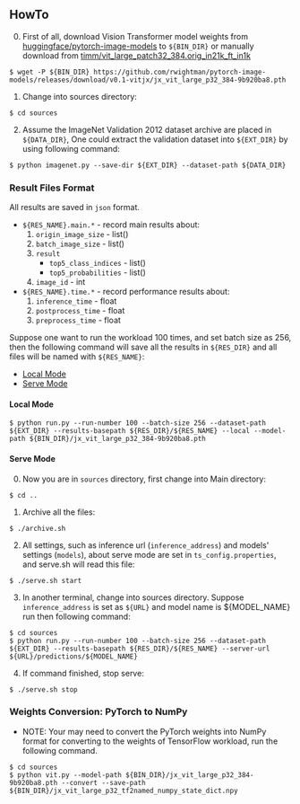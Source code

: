 ## HowTo

0. First of all, download Vision Transformer model weights from [huggingface/pytorch-image-models](https://github.com/huggingface/pytorch-image-models) to `${BIN_DIR}` or manually download from [timm/vit_large_patch32_384.orig_in21k_ft_in1k](https://huggingface.co/timm/vit_large_patch32_384.orig_in21k_ft_in1k)
```
$ wget -P ${BIN_DIR} https://github.com/rwightman/pytorch-image-models/releases/download/v0.1-vitjx/jx_vit_large_p32_384-9b920ba8.pth
```

1. Change into sources directory:
```
$ cd sources
```

2. Assume the ImageNet Validation 2012 dataset archive are placed in `${DATA_DIR}`, One could extract the validation dataset into `${EXT_DIR}` by using following command:
```
$ python imagenet.py --save-dir ${EXT_DIR} --dataset-path ${DATA_DIR}
```

### Result Files Format

All results are saved in `json` format.
* `${RES_NAME}.main.*` - record main results about:
    1. `origin_image_size` - list()
    2. `batch_image_size` - list()
    3. `result`
        - `top5_class_indices` - list()
        - `top5_probabilities` - list()
    4. `image_id` - int
* `${RES_NAME}.time.*` - record performance results about:
    1. `inference_time` - float
    2. `postprocess_time` - float
    3. `preprocess_time` - float

Suppose one want to run the workload 100 times, and set batch size as 256, then the following command will save all the results in `${RES_DIR}` and all files will be named with `${RES_NAME}`:
- <a href='#local'>Local Mode</a>
- <a href='#serve'>Serve Mode</a>

#### <a id='local'>Local Mode</a>
```
$ python run.py --run-number 100 --batch-size 256 --dataset-path ${EXT_DIR} --results-basepath ${RES_DIR}/${RES_NAME} --local --model-path ${BIN_DIR}/jx_vit_large_p32_384-9b920ba8.pth
```

#### <a id='serve'>Serve Mode</a>

0. Now you are in `sources` directory, first change into Main directory:
```
$ cd ..
```

1. Archive all the files:
```
$ ./archive.sh
```

2. All settings, such as inference url (`inference_address`) and models' settings (`models`), about serve mode are set in `ts_config.properties`, and serve.sh will read this file:
```
$ ./serve.sh start
```

3. In another terminal, change into sources directory. Suppose `inference_address` is set as `${URL}` and model name is ${MODEL_NAME} run then following command:
```
$ cd sources
$ python run.py --run-number 100 --batch-size 256 --dataset-path ${EXT_DIR} --results-basepath ${RES_DIR}/${RES_NAME} --server-url ${URL}/predictions/${MODEL_NAME}
```

4. If command finished, stop serve:
```
$ ./serve.sh stop
```

### Weights Conversion: PyTorch to NumPy
* NOTE: Your may need to convert the PyTorch weights into NumPy format for converting to the weights of TensorFlow workload, run the following command.
```
$ cd sources
$ python vit.py --model-path ${BIN_DIR}/jx_vit_large_p32_384-9b920ba8.pth --convert --save-path ${BIN_DIR}/jx_vit_large_p32_tf2named_numpy_state_dict.npy
```
